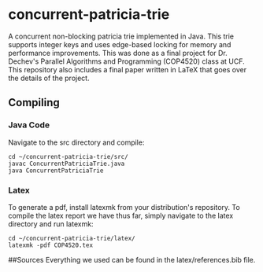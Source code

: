# concurrent-patricia-trie
A concurrent non-blocking patricia trie implemented in Java. This trie supports integer keys and uses edge-based locking for memory and performance improvements.
This was done as a final project for Dr. Dechev's Parallel Algorithms and Programming (COP4520) class at UCF. This repository also includes a final paper written in LaTeX that goes over the details of the project.

## Compiling
### Java Code
Navigate to the src directory and compile:
```
cd ~/concurrent-patricia-trie/src/
javac ConcurrentPatriciaTrie.java
java ConcurrentPatriciaTrie
```

### Latex
To generate a pdf, install latexmk from your distribution's repository. To compile the latex report we have thus far, simply navigate to the latex directory and run latexmk:
```
cd ~/concurrent-patricia-trie/latex/
latexmk -pdf COP4520.tex
```

##Sources
Everything we used can be found in the latex/references.bib file.

